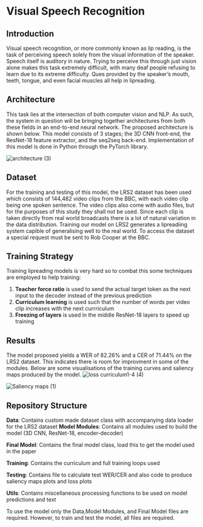 # Visual Speech Recognition

## Introduction
Visual speech recognition, or more commonly known as lip reading, is the task of perceiving speech solely from the visual information of the speaker.  Speech itself is auditory in nature. Trying to perceive this through just vision alone makes this task extremely difficult, with many deaf people refusing to learn due to its extreme difficulty. Ques provided by the speaker’s mouth, teeth, tongue, and even facial muscles all help in lipreading.



## Architecture 
This task lies at the intersection of both computer vision and NLP. As such, the system in question will be bringing together architectures from both these fields in an end-to-end neural network. The proposed architecture is shown below. This model consists of 3 stages; the 3D CNN front-end, the ResNet-18 feature extractor, and the seq2seq back-end. Implementation of this model is done in Python through the PyTorch library.

![architecture (3)](https://user-images.githubusercontent.com/62399186/137826151-0dece4b5-3a00-4e00-bc16-0fe6227b51eb.png)


## Dataset
For the training and testing of this model, the LRS2 dataset has been used which consists of 144,482 video clips from the BBC, with each video clip being one spoken sentence. The video clips also come with audio files, but for the purposes of this study they shall not be used. Since each clip is taken directly from real world broadcasts there is a lot of natural variation in the data distribution. Training our model on LRS2 generates a lipreadiing system capible of generalising well to the real world. To access the dataset a special request must be sent to Rob Cooper at the BBC.

## Training Strategy
Training lipreading models is very hard so to combat this some techniques are employed to help training:
1. **Teacher force ratio** is used to send the actual target token as the next input to the decoder instead of the previous prediction 
2. **Curriculum learning** is used such that the number of words per video clip increases with the next currriculum 
3. **Freezing of layers** is used in the middle ResNet-18 layers to speed up training

## Results

The model proposed yields a WER of 82.26% and a CER of 71.44% on the LRS2 dataset. This indicates there is room for improvment in some of the modules. Below are some visualisations of the training curves and saliency maps produced by the model.
![loss curriculum1-4 (4)](https://user-images.githubusercontent.com/62399186/137826174-ffb55b4a-7878-4f31-8c5a-c7bf02c2b2ea.png)

![Saliency maps (1)](https://user-images.githubusercontent.com/62399186/137826185-5684143f-e77c-4c84-8861-f9001c63a6ac.png)

## Repository Structure

**Data**: Contains custom made dataset class with accompanying data loader for the LRS2 dataset
**Model Modules**: Contains all modules used to build the model (3D CNN, ResNet-18, encoder-decoder)

**Final Model**: Contains the final model class, load this to get the model used in the paper

**Training**: Contains the curriculum and full training loops used

**Testing**: Contains file to calculate test WER/CER and also code to produce saliency maps plots and loss plots

**Utils**: Contains miscellaneous processing functions to be used on model predictions and text

To use the model only the Data,Model Modules, and Final Model files are required. However, to train and test the model, all files are required.
